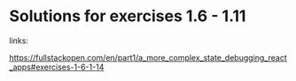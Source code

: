# Solutions for exercises 1.6 - 1.11

links:

https://fullstackopen.com/en/part1/a_more_complex_state_debugging_react_apps#exercises-1-6-1-14
